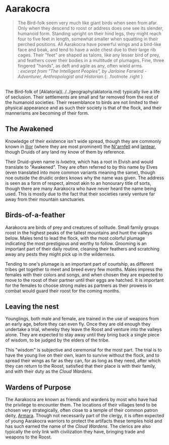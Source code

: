 # Aarakocra

> The Bird-folk seem very much like giant birds when seen from afar. Only when they descend to roost or address does one see its slender, humanoid form. Standing upright on their hind legs, they might reach four to five feet in length, somewhat smaller when squatting in their perched positions. All Aarakocra have powerful wings and a bird-like face and beak, and tend to have a wide chest due to their large rib cages. Their "feet" are shaped as talons, like any lesser bird of prey, and feathers cover their bodies in a multitude of plumages. Fine, three fingered "hands", as deft and agile as any, often wield arms. </br>
> _: excerpt from "The Intelligent Peoples", by Jarlaine Farwind - Adventurer, Anthropologist and Historian._{: .footnote .right }

</br>
The Bird-folk of [Aklatoria](../../geography/aklatoria.md) typically live a life of seclusion. Their settlements are small and far removed from the rest of the humanoid societies.  Their resemblance to birds are not limited to their physical appearance and as such their society is that of the flock, and their mannerisms are becoming of their form.

## The Awakened
Knowledge of their existence isn't wide spread, though they are commonly known in [Ilior](../../geography/realms/ilior.md) (where they are most prominent) the [Ni'arnfell](../../geography/realms/niarnfell.md) and [Iantear](../../geography/realms/iantear.md), though Druids of any land my know of them by reference.

Their Druid-given name is _Ivaetra_, which has a root in Elvish and would translate to "Awakened". They are often referred to by this name by Elves (even translated into more common variants meaning the same), though noe outside the druidic orders knows why the name was given. The address is seen as a form of respect, almost akin to an honourary title of sorts, though there are many Aarakocra who have never heard the name being used. This is mostly due to the fact that their societies rarely venture far away from their mountain sanctuaries.

## Birds-of-a-feather
Aarakocra are birds of prey and creatures of solitude. Small family groups roost in the highest peaks of the tallest mountains and hunt the valleys below. Males tend to lead the flock, with the most colorful plumage indicating the most prestigious and worthy to follow. Grooming is an important part of their daily routine, cleaning their feathers and scratching away any pests they might pick up in the wilderness.

Tending to one's plumage is an important part of courtship, as different tribes get together to meet and breed every few months. Males impress the females with their colors and songs, and when chosen they are expected to move to the roost of their partner until their eggs are hatched. It is important for the females to choose strong males as partners as their prowess in combat would guard their roost for the coming months.

## Leaving the nest
Younglings, both male and female, are trained in the use of weapons from an early age, before they can even fly. Once they are old enough they undertake a trial, whereby they leave the Roost and venture into the valleys alone. They are expected to stay away until they bring back a single piece of wisdom, to be judged by the elders of the tribe.

This "wisdom" is subjective and ceremonial for the most part. The trial is to have the young live on their own, learn to survive without the flock, and to spread their wings as far as they can, for as long as they need, after which they can return to the Roost, satisfied that their place is with their family, and with their duty as the _Cloud Wardens_.

## Wardens of Purpose
The Aarakocra are known as friends and wardens by most who have had the privilege to encounter them. The locations of their villages tend to be chosen very strategically, often close to a temple of their common patron deity, [Armara](../../religion/deities/armara.md). Though not necessarily part of the clergy, it is often expected of young Aarakocra warriors to protect the artifacts these temples hold and has such earned the name of the _Cloud Wardens_. The clerics are also typically the only link with civilization they have, bringing trade and weapons to the Roost.
